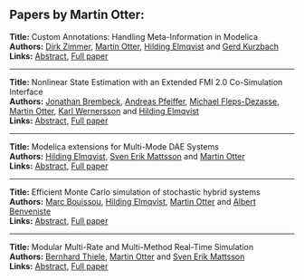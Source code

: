 <h2>Papers by Martin Otter:</h2>
<p>
<b>Title:</b> Custom Annotations:  Handling Meta-Information in Modelica<br />
<b>Authors:</b> <a href="../authors/author_347.html">Dirk Zimmer</a>, <a href="../authors/author_234.html">Martin Otter</a>, <a href="../authors/author_85.html">Hilding Elmqvist</a> and <a href="../authors/author_183.html">Gerd Kurzbach</a><br />
<b>Links:</b> <a href="../abstracts/abstract_19.pdf">Abstract</a>, <a href="../submissions/ECP14096173_ZimmerOtterElmqvistKurzbach.pdf">Full paper</a>
</p>
<hr />
<p>
<b>Title:</b> Nonlinear State Estimation with an Extended FMI 2.0 Co-Simulation Interface<br />
<b>Authors:</b> <a href="../authors/author_51.html">Jonathan Brembeck</a>, <a href="../authors/author_241.html">Andreas Pfeiffer</a>, <a href="../authors/author_90.html">Michael Fleps-Dezasse</a>, <a href="../authors/author_234.html">Martin Otter</a>, <a href="../authors/author_335.html">Karl Wernersson</a> and <a href="../authors/author_85.html">Hilding Elmqvist</a><br />
<b>Links:</b> <a href="../abstracts/abstract_6.pdf">Abstract</a>, <a href="../submissions/ECP1409653_BrembeckPfeifferFlepsdezasseOtterWernerssonElmqvist.pdf">Full paper</a>
</p>
<hr />
<p>
<b>Title:</b> Modelica extensions for Multi-Mode DAE Systems<br />
<b>Authors:</b> <a href="../authors/author_85.html">Hilding Elmqvist</a>, <a href="../authors/author_204.html">Sven Erik Mattsson</a> and <a href="../authors/author_234.html">Martin Otter</a><br />
<b>Links:</b> <a href="../abstracts/abstract_20.pdf">Abstract</a>, <a href="../submissions/ECP14096183_ElmqvistMattssonOtter.pdf">Full paper</a>
</p>
<hr />
<p>
<b>Title:</b> Efficient Monte Carlo simulation of stochastic hybrid systems<br />
<b>Authors:</b> <a href="../authors/author_47.html">Marc Bouissou</a>, <a href="../authors/author_85.html">Hilding Elmqvist</a>, <a href="../authors/author_234.html">Martin Otter</a> and <a href="../authors/author_31.html">Albert Benveniste</a><br />
<b>Links:</b> <a href="../abstracts/abstract_76.pdf">Abstract</a>, <a href="../submissions/ECP14096715_BouissouElmqvistOtterBenveniste.pdf">Full paper</a>
</p>
<hr />
<p>
<b>Title:</b> Modular Multi-Rate and Multi-Method Real-Time Simulation<br />
<b>Authors:</b> <a href="../authors/author_305.html">Bernhard Thiele</a>, <a href="../authors/author_234.html">Martin Otter</a> and <a href="../authors/author_204.html">Sven Erik Mattsson</a><br />
<b>Links:</b> <a href="../abstracts/abstract_41.pdf">Abstract</a>, <a href="../submissions/ECP14096381_ThieleOtterMattsson.pdf">Full paper</a>
</p>